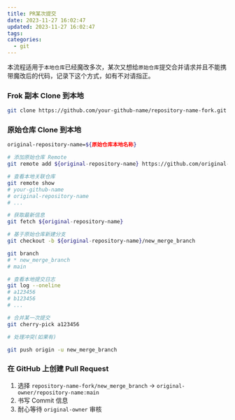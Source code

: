 ```yaml
---
title: PR某次提交
date: 2023-11-27 16:02:47
updated: 2023-11-27 16:02:47
tags: 
categories:
  - git
---
```

本流程适用于`本地仓库`已经魔改多次，某次又想给`原始仓库`提交合并请求并且不能携带魔改后的代码，记录下这个方式，如有不对请指正。

### Frok 副本 Clone 到本地

```bash
git clone https://github.com/your-github-name/repository-name-fork.git
```

### 原始仓库 Clone 到本地


```bash
original-repository-name=${原始仓库本地名称}

# 添加原始仓库 Remote
git remote add ${original-repository-name} https://github.com/original-owner/repository-name.git

# 查看本地关联仓库
git remote show
# your-github-name
# original-repository-name
# ...

# 获取最新信息
git fetch ${original-repository-name}

# 基于原始仓库新建分支
git checkout -b ${original-repository-name}/new_merge_branch

git branch
# * new_merge_branch
# main

# 查看本地提交日志
git log --oneline
# a123456
# b123456
# ...

# 合并某一次提交
git cherry-pick a123456

# 处理冲突(如果有)

git push origin -u new_merge_branch
```

### 在 GitHub 上创建 Pull Request

1. 选择 `repository-name-fork/new_merge_branch` -> `original-owner/repository-name:main`
2. 书写 Commit 信息
3. 耐心等待 `original-owner` 审核
